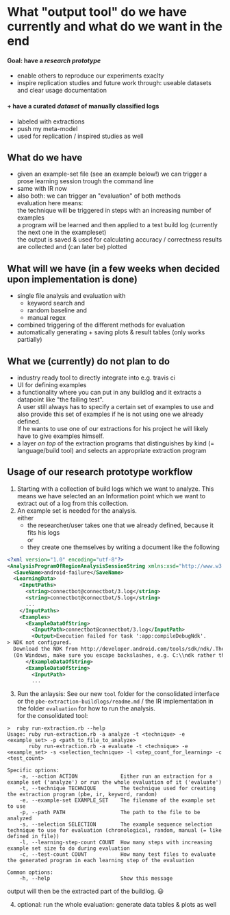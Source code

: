 # What "output tool" do we have currently and what do we want in the end

#### Goal: have a _research prototype_

- enable others to reproduce our experiments exaclty
- inspire replication studies and future work through: useable datasets and clear usage documentation

#### + have a curated _dataset_ of manually classified logs

- labeled with extractions
- push my meta-model
- used for replication / inspired studies as well

## What do we have

- given an example-set file (see an example below!) we can trigger a prose learning session trough the command line 
- same with IR now
- also both: we can trigger an "evaluation" of both methods  
  evaluation here means:  
  the technique will be triggered in steps with an increasing number of examples  
  a program will be learned and then applied to a test build log (currently the next one in the exampleset)  
  the output is saved & used for calculating accuracy / correctness
  results are collected and (can later be) plotted

## What will we have (in a few weeks when decided upon implementation is done)

- single file analysis and evaluation with 
  - keyword search and 
  - random baseline and
  - manual regex
- combined triggering of the different methods for evaluation
- automatically generating + saving plots & result tables (only works partially)

## What we (currently) do not plan to do

- industry ready tool to directly integrate into e.g. travis ci
- UI for defining examples
- a functionality where you can put in any buildlog and it extracts a datapoint like "the failing test".  
  A user still always has to specify a certain set of examples to use and also provide this set of examples if he is not using one we already defined.  
  If he wants to use one of our extractions for his project he will likely have to give examples himself.
- a layer _on top_ of the extraction programs that distinguishes by kind (= language/build tool) and selects an appropriate extraction program

## Usage of our research prototype workflow

1. Starting with a collection of build logs which we want to analyze. This means we have selected an an Information point which we want to extract out of a log from this collection.
2. An example set is needed for the analysis.  
   either 
   - the researcher/user takes one that we already defined, because it fits his logs  
 or
   - they create one themselves by writing a document like the following
  
``` xml
<?xml version="1.0" encoding="utf-8"?>
<AnalysisProgramOfRegionAnalysisSessionString xmlns:xsd="http://www.w3.org/2001/XMLSchema" xmlns:xsi="http://www.w3.org/2001/XMLSchema-instance">
  <SaveName>android-failure</SaveName>
  <LearningData>
    <InputPaths>
      <string>connectbot@connectbot/3.log</string>
      <string>connectbot@connectbot/5.log</string>
      ...
    </InputPaths>
    <Examples>
      <ExampleDataOfString>
        <InputPath>connectbot@connectbot/3.log</InputPath>
        <Output>Execution failed for task ':app:compileDebugNdk'.
> NDK not configured.
  Download the NDK from http://developer.android.com/tools/sdk/ndk/.Then add ndk.dir=path/to/ndk in local.properties.
  (On Windows, make sure you escape backslashes, e.g. C:\\ndk rather than C:\ndk)</Output>
      </ExampleDataOfString>
      <ExampleDataOfString>
        <InputPath>
        ...
```

3. Run the anlaysis: See our new `tool` folder for the consolidated interface or the `pbe-extraction-buildlogs/readme.md` / the IR implementation in the folder `evaluation` for how to run the analysis.  
   for the consolidated tool:  

``` shell
>  ruby run-extraction.rb --help
Usage: ruby run-extraction.rb -a analyze -t <technique> -e <example_set> -p <path_to_file_to_analyze>
       ruby run-extraction.rb -a evaluate -t <technique> -e <example_set> -s <selection_technique> -l <step_count_for_learning> -c <test_count>

Specific options:
    -a, --action ACTION              Either run an extraction for a example set ('analyze') or run the whole evaluation of it ('evaluate')
    -t, --technique TECHNIQUE        The technique used for creating the extraction program (pbe, ir, keyword, random)
    -e, --example-set EXAMPLE_SET    The filename of the example set to use
    -p, --path PATH                  The path to the file to be analyzed
    -s, --selection SELECTION        The example sequence selection technique to use for evaluation (chronological, random, manual (= like defined in file))
    -l, --learning-step-count COUNT  How many steps with increasing example set size to do during evaluation
    -c, --test-count COUNT           How many test files to evaluate the generated program in each learning step of the evaluation

Common options:
    -h, --help                       Show this message

```

output will then be the extracted part of the buildlog. 😃

4. optional: run the whole evaluation: generate data tables & plots as well